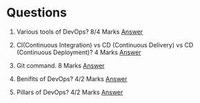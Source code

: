 # Questions

1. Various tools of DevOps? 8/4 Marks [Answer](index.md)

1. CI(Continuous Integration) vs CD (Continuous Delivery) vs CD (Continuous Deployment)? 4 Marks [Answer](index.md)

1. Git command. 8 Marks [Answer](git.md)

1. Benifits of DevOps? 4/2 Marks [Answer](index.md)

1. Pillars of DevOps? 4/2 Marks [Answer](index.md)
